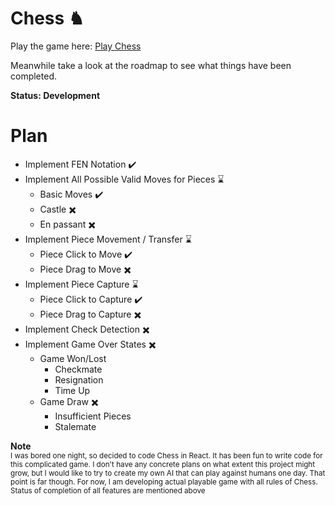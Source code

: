 # Chess ♞

Play the game here: [Play Chess](https://chess.suparthnarayanghimire.com.np)

Meanwhile take a look at the roadmap to see what things have been completed.

**Status: Development**

# Plan

- Implement FEN Notation ✔️
- Implement All Possible Valid Moves for Pieces ⌛
  - Basic Moves ✔️
  - Castle ✖️
  - En passant ✖️
- Implement Piece Movement / Transfer ⌛
  - Piece Click to Move ✔️
  - Piece Drag to Move ✖️
- Implement Piece Capture ⌛
  - Piece Click to Capture ✔️
  - Piece Drag to Capture ✖️
- Implement Check Detection ✖️
- Implement Game Over States ✖️
  - Game Won/Lost
    - Checkmate
    - Resignation
    - Time Up
  - Game Draw ✖️
    - Insufficient Pieces
    - Stalemate

**Note** \
<sub>I was bored one night, so decided to code Chess in React. It has been fun to write code for this complicated game. I don't have any concrete plans on what extent this project might grow, but I would like to try to create my own AI that can play against humans one day. That point is far though. For now, I am developing actual playable game with all rules of Chess. Status of completion of all features are mentioned above<sub>
